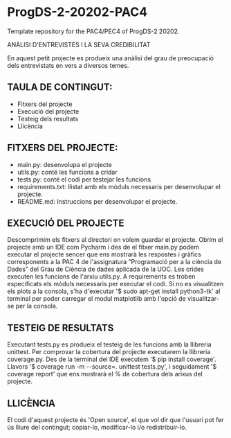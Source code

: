 # ProgDS-2-20202-PAC4
Template repository for the PAC4/PEC4 of ProgDS-2 20202.

ANÀLISI D'ENTREVISTES I LA SEVA CREDIBILITAT

En aquest petit projecte es produeix una anàlisi del grau de preocupació
dels entrevistats en vers a diversos temes.

TAULA DE CONTINGUT:
--
* Fitxers del projecte
* Execució del projecte
* Testeig dels resultats
* Llicència

FITXERS DEL PROJECTE:
--
- main.py: desenvolupa el projecte
- utils.py: conté les funcions a cridar
- tests.py: conté el codi per testejar les funcions
- requirements.txt: llistat amb els mòduls necessaris per 
  desenvolupar el projecte.
- README.md: Instruccions per desenvolupar el projecte.

EXECUCIÓ DEL PROJECTE
--
Descomprimim els fitxers al directori on volem guardar el projecte.
Obrim el projecte amb un IDE com Pycharm i des de el fitxer main.py
podem executar el projecte sencer que ens mostrarà les respostes i 
gràfics corresponents a la PAC 4 de l'assignatura "Programació per a
la ciència de Dades" del Grau de Ciència de dades aplicada de la UOC.
Les crides executen les funcions de l'arxiu utils.py.
A requirements es troben especificats els mòduls necessaris per executar
el codi. Si no es visualitzen els plots a la consola, s'ha d'executar
'$ sudo apt-get install python3-tk' al terminal per poder carregar el
modul matplotlib amb l'opció de visualitzar-se per la consola.

TESTEIG DE RESULTATS
--
Executant tests.py es produeix el testeig de les funcions amb la 
llibreria unittest.
Per comprovar la cobertura del projecte executarem la llibreria coverage.py.
Des de la terminal del IDE executem '$ pip install coverage'.
Llavors '$ coverage run -m --source=. unittest tests.py', i seguidament
'$ coverage report' que ens mostrarà el % de cobertura dels arixus del projecte.

LLICÈNCIA
--
El codi d'aquest projecte és 'Open source', el que vol dir que l'usuari pot
fer ús lliure del contingut; copiar-lo, modificar-lo i/o redistribuir-lo.


